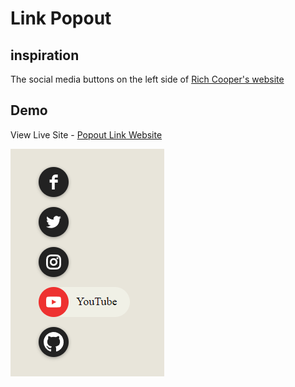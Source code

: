 # Link Popout

## inspiration

The social media buttons on the left side of [Rich Cooper's website](https://richcooper.ca)

## Demo

View Live Site - [Popout Link Website](https://popout-link.vercel.app/)

![Demo Image](/demo/image.PNG)
